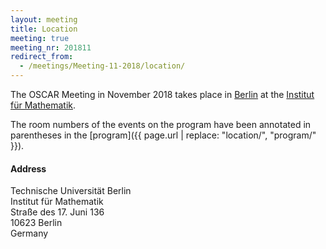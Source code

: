 ```yaml
---
layout: meeting
title: Location
meeting: true
meeting_nr: 201811
redirect_from:
  - /meetings/Meeting-11-2018/location/
---
```


The OSCAR Meeting in November 2018 takes place in
[Berlin](https://www.berlin.de/) at the
[Institut für Mathematik](https://www.math.tu-berlin.de/fachgebiete_ag_diskalg/fg_diskrete_mathematik_geometrie/v_menue/diskrete_mathematik_geometrie/).

The room numbers of the events on the program have been annotated in
parentheses in the
[program]({{ page.url | replace: "location/", "program/" }}).

<h4>Address</h4>
Technische Universität Berlin<br/>
Institut für Mathematik<br/>
Straße des 17. Juni 136<br/>
10623 Berlin<br/>
Germany
